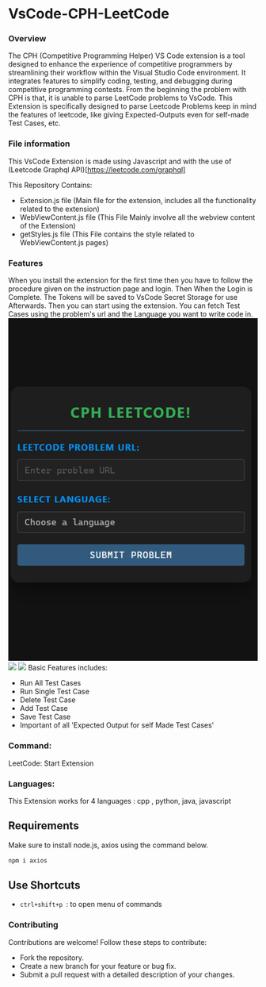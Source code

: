 # VsCode-CPH-LeetCode
### Overview
The CPH (Competitive Programming Helper) VS Code extension is a tool designed to enhance the experience of competitive programmers by streamlining their workflow within the Visual Studio Code environment. It integrates features to simplify coding, testing, and debugging during competitive programming contests. From the beginning the problem with CPH is that, it is unable to parse LeetCode problems to VsCode. This Extension is specifically designed to parse Leetcode Problems keep in mind the features of leetcode, like giving Expected-Outputs even for self-made Test Cases, etc.
### File information
This VsCode Extension is made using Javascript and with the use of (Leetcode Graphql API)[https://leetcode.com/graphql]

This Repository Contains:
* Extension.js file (Main file for the extension, includes all the functionality related to the extension)
* WebViewContent.js file (This File Mainly involve all the webview content of the Extension)
* getStyles.js file (This File contains the style related to WebViewContent.js pages)
  

### Features
When you install the extension for the first time then you have to follow the procedure given on the instruction page and login.
Then When the Login is Complete. The Tokens will be saved to VsCode Secret Storage for use Afterwards.
Then you can start using the extension. You can fetch Test Cases using the problem's url and the Language you want to write code in.
![HomePageImage](https://github.com/hackerx20/VsCode_Extension_CPH_LeetCode/blob/9518d4d8a8e837490348267f73461020ee249e2b/assets/Screenshot%202025-01-25%20000717.png)
![](https://github.com/hackerx20/VsCode_Extension_CPH_LeetCode/blob/9518d4d8a8e837490348267f73461020ee249e2b/assets/%5BExtension%20Development%20Host%5D%20Description%20Page%20-%20c%2B%2B%20-%20Visual%20Studio%20Code%202025-01-25%2000-08-29%20(online-video-cutter.com).gif)
![](https://github.com/hackerx20/VsCode_Extension_CPH_LeetCode/blob/9518d4d8a8e837490348267f73461020ee249e2b/assets/%5BExtension%20Development%20Host%5D%20Instruction%20Page%20-%20c%2B%2B%20-%20Visual%20Studio%20Code%202025-01-25%2000-00-17%20(online-video-cutter.com).gif)
Basic Features includes:
* Run All Test Cases
* Run Single Test Case
* Delete Test Case
* Add Test Case
* Save Test Case
* Important of all 'Expected Output for self Made Test Cases'

### Command:
LeetCode: Start Extension

### Languages:
This Extension works for 4 languages : cpp , python, java, javascript

## Requirements
Make sure to install node.js, axios using the command below.
```bash
npm i axios
```

## Use Shortcuts

* `ctrl+shift+p `: to open menu of commands

### Contributing
Contributions are welcome! Follow these steps to contribute:
* Fork the repository.
* Create a new branch for your feature or bug fix.
* Submit a pull request with a detailed description of your changes.




